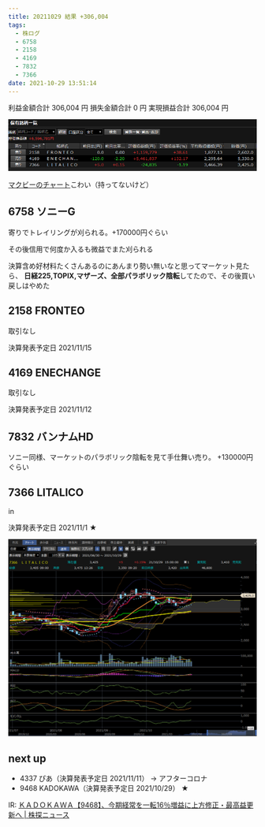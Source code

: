 ```yaml
---
title: 20211029 結果 +306,004
tags:
  - 株ログ
  - 6758
  - 2158
  - 4169
  - 7832
  - 7366
date: 2021-10-29 13:51:14
---
```


利益金額合計 306,004 円
損失金額合計 0 円
実現損益合計 306,004 円

![i](/kab/img/20211029000.png)

[マクビーのチャート](/kab/img/20211029009.png)こわい（持ってないけど）

## 6758 ソニーG

寄りでトレイリングが刈られる。+170000円ぐらい

その後信用で何度か入るも微益でまた刈られる

決算含め好材料たくさんあるのにあんまり勢い無いなと思ってマーケット見たら、 **日経225,TOPIX,マザーズ、全部パラボリック陰転**してたので、その後買い戻しはやめた

## 2158 FRONTEO

取引なし

決算発表予定日 2021/11/15

## 4169 ENECHANGE

取引なし

決算発表予定日 2021/11/12

## 7832 バンナムHD

ソニー同様、マーケットのパラボリック陰転を見て手仕舞い売り。 +130000円ぐらい

## 7366 LITALICO

in

決算発表予定日 2021/11/1 ★

![i](/kab/img/20211029001.png)

## next up

- 4337 ぴあ（決算発表予定日 2021/11/11） → アフターコロナ
- 9468 KADOKAWA（決算発表予定日 2021/10/29） ★

IR: [ＫＡＤＯＫＡＷＡ【9468】、今期経常を一転16％増益に上方修正・最高益更新へ | 株探ニュース](https://kabutan.jp/stock/news?code=9468&b=k202110290440)
